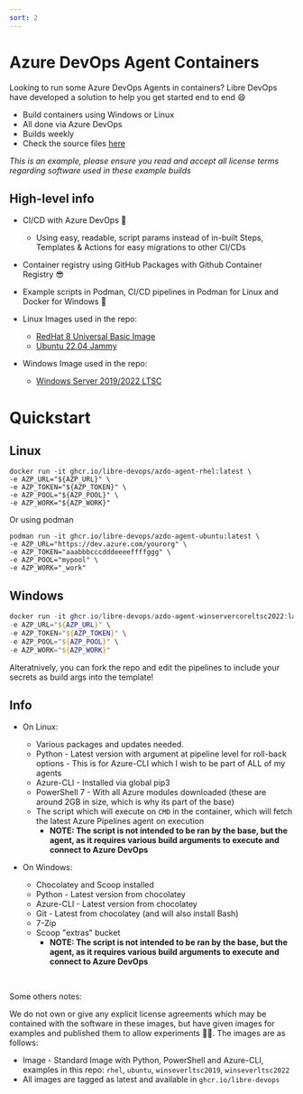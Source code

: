 ```yaml
---
sort: 2
---
```


# Azure DevOps Agent Containers

Looking to run some Azure DevOps Agents in containers?  Libre DevOps have developed a solution to help you get started end to end :smile:

- Build containers using Windows or Linux
- All done via Azure DevOps
- Builds weekly
- Check the source files [here](https://github.com/libre-devops/azdo-agent-containers)

_This is an example, please ensure you read and accept all license terms regarding software used in these example builds_

## High-level info

- CI/CD with Azure DevOps :rocket:
    - Using easy, readable, script params instead of in-built Steps, Templates & Actions for easy migrations to other CI/CDs
- Container registry using GitHub Packages with Github Container Registry :sunglasses:
- Example scripts in Podman, CI/CD pipelines in Podman for Linux and Docker for Windows :whale:
- Linux Images used in the repo:
   - [RedHat 8 Universal Basic Image ](https://catalog.redhat.com/software/container-stacks/detail/5ec53f50ef29fd35586d9a56)
   - [Ubuntu 22.04 Jammy](https://hub.docker.com/_/ubuntu)
  
 - Windows Image used in the repo:
   - [Windows Server 2019/2022 LTSC](https://hub.docker.com/_/microsoft-windows-server/) 

# Quickstart

## Linux

```shell
docker run -it ghcr.io/libre-devops/azdo-agent-rhel:latest \
-e AZP_URL="${AZP_URL}" \
-e AZP_TOKEN="${AZP_TOKEN}" \
-e AZP_POOL="${AZP_POOL}" \
-e AZP_WORK="${AZP_WORK}"
```

Or using podman
```shell
podman run -it ghcr.io/libre-devops/azdo-agent-ubuntu:latest \
-e AZP_URL="https://dev.azure.com/yourorg" \
-e AZP_TOKEN="aaabbbcccdddeeeeffffggg" \
-e AZP_POOL="mypool" \
-e AZP_WORK="_work"
```


## Windows
```powershell
docker run -it ghcr.io/libre-devops/azdo-agent-winservercoreltsc2022:latest \
-e AZP_URL="${AZP_URL}" \
-e AZP_TOKEN="${AZP_TOKEN}" \
-e AZP_POOL="${AZP_POOL}" \
-e AZP_WORK="${AZP_WORK}"
```

Alteratnively, you can fork the repo and edit the pipelines to include your secrets as build args into the template!

## Info

  - On Linux:
     - Various packages and updates needed.
     - Python - Latest version with argument at pipeline level for roll-back options - This is for Azure-CLI which I wish to be part of ALL of my agents
     - Azure-CLI - Installed via global pip3
     - PowerShell 7 - With all Azure modules downloaded (these are around 2GB in size, which is why its part of the base)
     - The script which will execute on `CMD` in the container, which will fetch the latest Azure Pipelines agent on execution
       - **NOTE: The script is not intended to be ran by the base, but the agent, as it requires various build arguments to execute and connect to Azure DevOps** 

  - On Windows:
    - Chocolatey and Scoop installed
    - Python - Latest version from chocolatey
    - Azure-CLI - Latest version from chocolatey
    - Git - Latest from chocolatey (and will also install Bash)
    - 7-Zip
    - Scoop "extras" bucket
      - **NOTE: The script is not intended to be ran by the base, but the agent, as it requires various build arguments to execute and connect to Azure DevOps**

</br>

Some others notes:

We do not own or give any explicit license agreements which may be contained with the software in these images, but have given images for examples and published them to allow experiments :scientist:.  The images are as follows:

- Image - Standard Image with Python, PowerShell and Azure-CLI, examples in this repo:  `rhel`, `ubuntu`, `winseverltsc2019`, `winseverltsc2022`
- All images are tagged as latest and available in `ghcr.io/libre-devops`